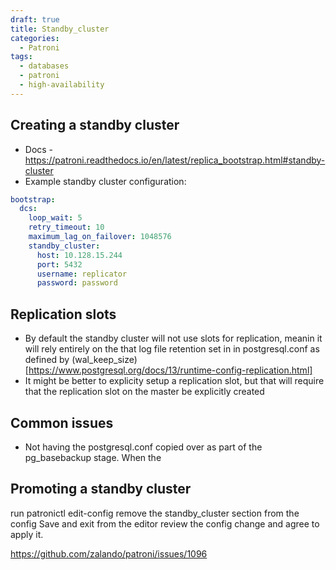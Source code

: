 ```yaml
---
draft: true
title: Standby_cluster
categories:
  - Patroni
tags:
  - databases
  - patroni
  - high-availability
---
```

## Creating a standby cluster

- Docs - https://patroni.readthedocs.io/en/latest/replica_bootstrap.html#standby-cluster
- Example standby cluster configuration:
```yaml
bootstrap:
  dcs:                                                                                                                                         ttl: 100
    loop_wait: 5
    retry_timeout: 10
    maximum_lag_on_failover: 1048576
    standby_cluster:
      host: 10.128.15.244
      port: 5432
      username: replicator
      password: password
```
## Replication slots
- By default the standby cluster will not use slots for replication, meanin it will rely entirely on the that log file retention set in in postgresql.conf as defined by (wal_keep_size)[https://www.postgresql.org/docs/13/runtime-config-replication.html]
- It might be better to explicity setup a replication slot, but that will require that the replication slot on the master be explicitly created 

## Common issues 

- Not having the postgresql.conf copied over as part of the pg_basebackup stage. When the 

## Promoting a standby cluster


run patronictl edit-config
remove the standby_cluster section from the config
Save and exit from the editor
review the config change and agree to apply it.

https://github.com/zalando/patroni/issues/1096
